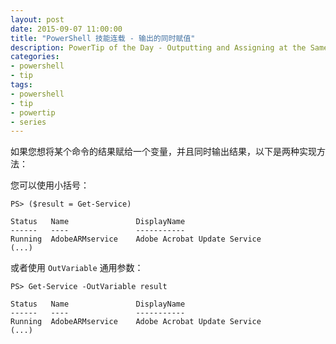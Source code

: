 ```yaml
---
layout: post
date: 2015-09-07 11:00:00
title: "PowerShell 技能连载 - 输出的同时赋值"
description: PowerTip of the Day - Outputting and Assigning at the Same Time
categories:
- powershell
- tip
tags:
- powershell
- tip
- powertip
- series
---
```

如果您想将某个命令的结果赋给一个变量，并且同时输出结果，以下是两种实现方法：

您可以使用小括号：

    PS> ($result = Get-Service)

    Status   Name               DisplayName
    ------   ----               -----------
    Running  AdobeARMservice    Adobe Acrobat Update Service
    (...)

或者使用 `OutVariable` 通用参数：

    PS> Get-Service -OutVariable result

    Status   Name               DisplayName
    ------   ----               -----------
    Running  AdobeARMservice    Adobe Acrobat Update Service
    (...)

<!--本文国际来源：[Outputting and Assigning at the Same Time](http://community.idera.com/powershell/powertips/b/tips/posts/outputting-and-assigning-at-the-same-time)-->

